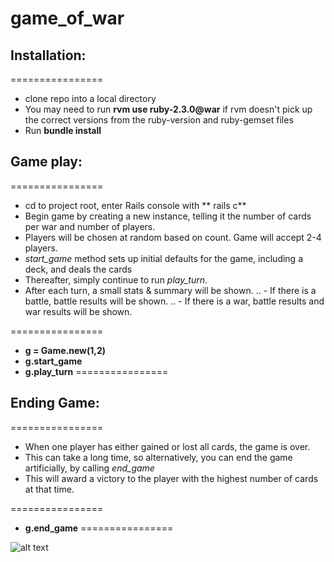 # game_of_war

## Installation:
================
- clone repo into a local directory
- You may need to run **rvm use ruby-2.3.0@war** if rvm doesn't pick up the correct versions from the ruby-version and ruby-gemset files
- Run **bundle install**

## Game play:
================
- cd to project root, enter Rails console with ** rails c**
- Begin game by creating a new instance, telling it the number of cards per war and number of players. 
- Players will be chosen at random based on count. Game will accept 2-4 players.
- *start_game* method sets up initial defaults for the game, including a deck, and deals the cards
- Thereafter, simply continue to run *play_turn*. 
- After each turn, a small stats & summary will be shown. 
.. - If there is a battle, battle results will be shown.
.. - If there is a war, battle results and war results will be shown.

================
- **g = Game.new(1,2)**
- **g.start_game**
- **g.play_turn**
================



## Ending Game:
================
- When one player has either gained or lost all cards, the game is over.
- This can take a long time, so alternatively, you can end the game artificially, by calling *end_game*
- This will award a victory to the player with the highest number of cards at that time.


================
- **g.end_game**
================


![alt text](https://github.com/varkerkamachi/game_of_war/public/game_play_screenshot.png "Game play screenshot")